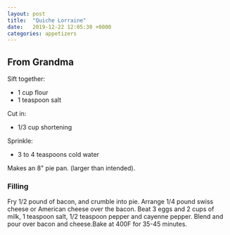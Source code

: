 ```yaml
---
layout: post
title:  "Quiche Lorraine"
date:   2019-12-22 12:05:30 +0000
categories: appetizers
---
```


## From Grandma

Sift together:


* 1 cup flour
* 1 teaspoon salt


Cut in:


* 1/3 cup shortening


Sprinkle:


* 3 to 4 teaspoons cold water


Makes an 8" pie pan. (larger than intended).


### Filling

Fry 1/2 pound of bacon, and crumble into pie. Arrange 1/4 pound swiss cheese or American cheese over the bacon. Beat 3 eggs and 2 cups of milk, 1 teaspoon salt, 1/2 teaspoon pepper and cayenne pepper. Blend and pour over bacon and cheese.Bake at 400F for 35-45 minutes.
